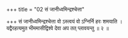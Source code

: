 +++
title = "02 सं जानीध्वमिन्द्रश्चेत्ता"

+++
सं जानीध्वमिन्द्रश्चेत्ता वो ऽस्त्वयं वो ऽग्निर्नि हरः शमयाति ।  
यद्वैरहत्यमुत भीममासीद्विश्वे देवा अप तत् प्लावयन्तु ॥ २ ॥